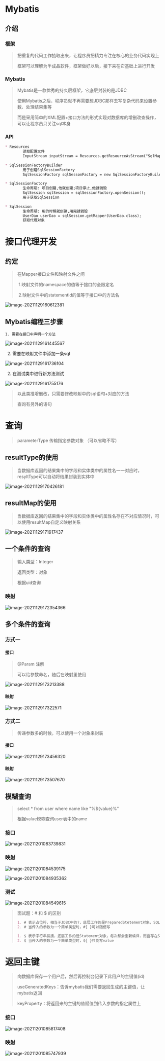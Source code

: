 # Mybatis

## 介绍

### 框架

> 把重复的代码工作抽取出来，让程序员把精力专注在核心的业务代码实现上
>
> 框架可以理解为半成品软件，框架做好以后，接下来在它基础上进行开发

### Mybatis

> Mybatis是一款优秀的持久层框架，它底层封装的是JDBC
>
> 使用Mybatis之后，程序员就不再需要想JDBC那样去写复杂代码来设置参数、处理结果集等
>
> 而是采用简单的XML配置+接口方法的形式实现对数据库的增删改查操作，可以让程序员只关注sql本身

### API

```markdown
* Resources
		读取配置文件
		InputStream inputStream = Resources.getResourceAsStream("SqlMapConfig.xml")
	
* SqlSessionFactoryBuilder
		用于创建SqlSessionFactory
		SqlSessionFactory sqlSessonFactory = new SqlSessionFactoryBuilder().build(inputStream);
		
* SqlSessionFactory
		生命周期: 项目创建,他就创建;项目停止,他就销毁
		SqlSession sqlSession = sqlSessionFactory.openSession();
		用于获取SqlSession
			
* SqlSession
		生命周期: 用的时候就创建,用完就销毁
		UserDao userDao = sqlSession.getMapper(UserDao.class);
		获取代理对象
```



# 接口代理开发

## 约定

> 在Mapper接口文件和映射文件之间
>
> ​	1.映射文件的namespace的值等于接口的全限定名
>
> ​	2.映射文件中的statementld的值等于接口中的方法名

![image-20211129160612381](https://gitee.com/feiyuroot/blogimage/raw/master/img/image-20211129160612381.png)

## Mybatis编程三步骤

	1. 需要在接口中声明一个方法

![image-20211129161445567](https://gitee.com/feiyuroot/blogimage/raw/master/img/image-20211129161445567.png)

2. 需要在映射文件中添加一条sql

![image-20211129161736104](https://gitee.com/feiyuroot/blogimage/raw/master/img/image-20211129161736104.png)

2. 在测试类中进行新方法测试

![image-20211129161755176](https://gitee.com/feiyuroot/blogimage/raw/master/img/image-20211129161755176.png)

> 以此类推增删改，只需要修改映射中的sql语句+对应的方法
>
> 查询有另外的语句



# 查询

> parameterType   传输指定参数对象  （可以省略不写）

## resultType的使用

> 当数据库返回的结果集中的字段和实体类中的属性名一一对应时，resyltType可以自动将结果封装到实体中

![image-20211129170426181](https://gitee.com/feiyuroot/blogimage/raw/master/img/image-20211129170426181.png)

## resultMap的使用

> 当数据库返回的结果集中的字段和实体类中的属性名存在不对应情况时，可以使用resultMap自定义映射关系

![image-20211129171917437](https://gitee.com/feiyuroot/blogimage/raw/master/img/image-20211129171917437.png)

## 一个条件的查询

> 输入类型：Integer
>
> 返回类型：对象
>
> 根据uid查询

### 映射

![image-20211129172354366](https://gitee.com/feiyuroot/blogimage/raw/master/img/image-20211129172354366.png)

## 多个条件的查询

> 

### 方式一

#### 接口

> @Param 注解
>
> 可以给参数命名，随后在映射里使用

![image-20211129173213388](https://gitee.com/feiyuroot/blogimage/raw/master/img/image-20211129173213388.png)

#### 映射

![image-2021112917322571](https://gitee.com/feiyuroot/blogimage/raw/master/img/image-2021112917322571.png)

### 方式二

> 传递参数多的时候，可以使用一个对象来封装

#### 接口

![image-20211129173456320](https://gitee.com/feiyuroot/blogimage/raw/master/img/image-20211129173456320.png)

#### 映射

![image-20211129173507670](https://gitee.com/feiyuroot/blogimage/raw/master/img/image-20211129173507670.png)

## 模糊查询

> select * from user where name like "%${value}%"
>
> 根据value模糊查询user表中的name

### 接口

![image-20211201083739831](https://gitee.com/feiyuroot/blogimage/raw/master/img/image-20211201083739831.png)

### 映射

![image-20211201084539175](https://gitee.com/feiyuroot/blogimage/raw/master/img/image-20211201084539175.png)

![image-20211201084935362](https://gitee.com/feiyuroot/blogimage/raw/master/img/image-20211201084935362.png)

### 测试

![image-20211201084549615](https://gitee.com/feiyuroot/blogimage/raw/master/img/image-20211201084549615.png)

> 面试题：# 和 $ 的区别
>
> ```markdown
> 1. # 表示占位符，相当于JDBC中的?，底层工作的是PreparedStetement对象，SQL只编译一次，而且没有SQL注入问题
> 2. # 当传入的参数为一个简单类型时，#{ }可以随便写
> 
> 1. $ 表示字符串拼接，底层工作的是Statement对象，每次都会重新编译，而且存在SQL注入问题
> 2. $ 当传入的参数为一个简单类型时，${ }只能写value
> ```



# 返回主键

> 向数据库保存一个用户后，然后再控制台记录下此用户的主键值(id)
>
> useGeneratedKeys：告诉mybatis我们需要返回生成的主键值，让mybatis返回
>
> keyProperty：将返回来的主键的值赋值到传入参数的指定属性上

### 接口

![image-20211201085817408](https://gitee.com/feiyuroot/blogimage/raw/master/img/image-20211201085817408.png)

### 映射

![image-20211201085747939](https://gitee.com/feiyuroot/blogimage/raw/master/img/image-20211201085747939.png)

